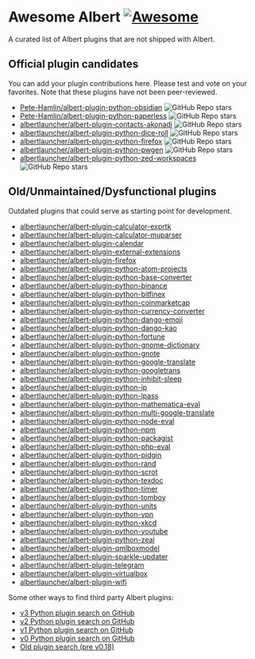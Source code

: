 # Awesome Albert [![Awesome](https://cdn.rawgit.com/sindresorhus/awesome/d7305f38d29fed78fa85652e3a63e154dd8e8829/media/badge.svg)](https://github.com/sindresorhus/awesome)

A curated list of Albert plugins that are not shipped with Albert.

## Official plugin candidates

You can add your plugin contributions here.
Please test and vote on your favorites.
Note that these plugins have not been peer-reviewed.

- [Pete-Hamlin/albert-plugin-python-obsidian](https://github.com/Pete-Hamlin/albert-plugin-python-obsidian) ![GitHub Repo stars](https://img.shields.io/github/stars/Pete-Hamlin/albert-plugin-python-obsidian)
- [Pete-Hamlin/albert-plugin-python-paperless](https://github.com/Pete-Hamlin/albert-plugin-python-paperless) ![GitHub Repo stars](https://img.shields.io/github/stars/Pete-Hamlin/albert-plugin-python-paperless)
- [albertlauncher/albert-plugin-contacts-akonadi](https://github.com/albertlauncher/albert-plugin-contacts-akonadi) ![GitHub Repo stars](https://img.shields.io/github/stars/Pete-Hamlin/albert-plugin-contacts-akonadi)
- [albertlauncher/albert-plugin-python-dice-roll](https://github.com/albertlauncher/albert-plugin-python-dice-roll) ![GitHub Repo stars](https://img.shields.io/github/stars/albertlauncher/albert-plugin-python-dice-roll)
- [albertlauncher/albert-plugin-python-firefox](https://github.com/albertlauncher/albert-plugin-python-firefox) ![GitHub Repo stars](https://img.shields.io/github/stars/albertlauncher/albert-plugin-python-firefox)
- [albertlauncher/albert-plugin-python-pwgen](https://github.com/albertlauncher/albert-plugin-python-pwgen) ![GitHub Repo stars](https://img.shields.io/github/stars/albertlauncher/albert-plugin-python-pwgen)
- [albertlauncher/albert-plugin-python-zed-workspaces](https://github.com/albertlauncher/albert-plugin-python-zed-workspaces) ![GitHub Repo stars](https://img.shields.io/github/stars/albertlauncher/albert-plugin-python-zed-workspaces)

## Old/Unmaintained/Dysfunctional plugins

Outdated plugins that could serve as starting point for development.

- [albertlauncher/albert-plugin-calculator-exprtk](https://github.com/albertlauncher/albert-plugin-calculator-exprtk)
- [albertlauncher/albert-plugin-calculator-muparser](https://github.com/albertlauncher/albert-plugin-calculator-muparser)
- [albertlauncher/albert-plugin-calendar](https://github.com/albertlauncher/albert-plugin-calendar)
- [albertlauncher/albert-plugin-external-extensions](https://github.com/albertlauncher/albert-plugin-external-extensions)
- [albertlauncher/albert-plugin-firefox](https://github.com/albertlauncher/albert-plugin-firefox)
- [albertlauncher/albert-plugin-python-atom-projects](https://github.com/albertlauncher/albert-plugin-python-atom-projects)
- [albertlauncher/albert-plugin-python-base-converter](https://github.com/albertlauncher/albert-plugin-python-base-converter)
- [albertlauncher/albert-plugin-python-binance](https://github.com/albertlauncher/albert-plugin-python-binance)
- [albertlauncher/albert-plugin-python-bitfinex](https://github.com/albertlauncher/albert-plugin-python-bitfinex)
- [albertlauncher/albert-plugin-python-coinmarketcap](https://github.com/albertlauncher/albert-plugin-python-coinmarketcap)
- [albertlauncher/albert-plugin-python-currency-converter](https://github.com/albertlauncher/albert-plugin-python-currency-converter)
- [albertlauncher/albert-plugin-python-dango-emoji](https://github.com/albertlauncher/albert-plugin-python-dango-emoji)
- [albertlauncher/albert-plugin-python-dango-kao](https://github.com/albertlauncher/albert-plugin-python-dango-kao)
- [albertlauncher/albert-plugin-python-fortune](https://github.com/albertlauncher/albert-plugin-python-fortune)
- [albertlauncher/albert-plugin-python-gnome-dictionary](https://github.com/albertlauncher/albert-plugin-python-gnome-dictionary)
- [albertlauncher/albert-plugin-python-gnote](https://github.com/albertlauncher/albert-plugin-python-gnote)
- [albertlauncher/albert-plugin-python-google-translate](https://github.com/albertlauncher/albert-plugin-python-google-translate)
- [albertlauncher/albert-plugin-python-googletrans](https://github.com/albertlauncher/albert-plugin-python-googletrans)
- [albertlauncher/albert-plugin-python-inhibit-sleep](https://github.com/albertlauncher/albert-plugin-python-inhibit-sleep)
- [albertlauncher/albert-plugin-python-ip](https://github.com/albertlauncher/albert-plugin-python-ip)
- [albertlauncher/albert-plugin-python-lpass](https://github.com/albertlauncher/albert-plugin-python-lpass)
- [albertlauncher/albert-plugin-python-mathematica-eval](https://github.com/albertlauncher/albert-plugin-python-mathematica-eval)
- [albertlauncher/albert-plugin-python-multi-google-translate](https://github.com/albertlauncher/albert-plugin-python-multi-google-translate)
- [albertlauncher/albert-plugin-python-node-eval](https://github.com/albertlauncher/albert-plugin-python-node-eval)
- [albertlauncher/albert-plugin-python-npm](https://github.com/albertlauncher/albert-plugin-python-npm)
- [albertlauncher/albert-plugin-python-packagist](https://github.com/albertlauncher/albert-plugin-python-packagist)
- [albertlauncher/albert-plugin-python-php-eval](https://github.com/albertlauncher/albert-plugin-python-php-eval)
- [albertlauncher/albert-plugin-python-pidgin](https://github.com/albertlauncher/albert-plugin-python-pidgin)
- [albertlauncher/albert-plugin-python-rand](https://github.com/albertlauncher/albert-plugin-python-rand)
- [albertlauncher/albert-plugin-python-scrot](https://github.com/albertlauncher/albert-plugin-python-scrot)
- [albertlauncher/albert-plugin-python-texdoc](https://github.com/albertlauncher/albert-plugin-python-texdoc)
- [albertlauncher/albert-plugin-python-timer](https://github.com/albertlauncher/albert-plugin-python-timer)
- [albertlauncher/albert-plugin-python-tomboy](https://github.com/albertlauncher/albert-plugin-python-tomboy)
- [albertlauncher/albert-plugin-python-units](https://github.com/albertlauncher/albert-plugin-python-units)
- [albertlauncher/albert-plugin-python-vpn](https://github.com/albertlauncher/albert-plugin-python-vpn)
- [albertlauncher/albert-plugin-python-xkcd](https://github.com/albertlauncher/albert-plugin-python-xkcd)
- [albertlauncher/albert-plugin-python-youtube](https://github.com/albertlauncher/albert-plugin-python-youtube)
- [albertlauncher/albert-plugin-python-zeal](https://github.com/albertlauncher/albert-plugin-python-zeal)
- [albertlauncher/albert-plugin-qmlboxmodel](https://github.com/albertlauncher/albert-plugin-qmlboxmodel)
- [albertlauncher/albert-plugin-sparkle-updater](https://github.com/albertlauncher/albert-plugin-sparkle-updater)
- [albertlauncher/albert-plugin-telegram](https://github.com/albertlauncher/albert-plugin-telegram)
- [albertlauncher/albert-plugin-virtualbox](https://github.com/albertlauncher/albert-plugin-virtualbox)
- [albertlauncher/albert-plugin-wifi](https://github.com/albertlauncher/albert-plugin-wifi)


Some other ways to find third party Albert plugins:

* [v3 Python plugin search on GitHub](https://github.com/search?q=albert+md_version+%2Fmd_iid.*%3D.*%223%2F+language%3APython+NOT+owner%3Aalbertlauncher&type=code)
* [v2 Python plugin search on GitHub](https://github.com/search?q=albert+md_version+%2Fmd_iid.*%3D.*%222%2F+language%3APython+NOT+owner%3Aalbertlauncher&type=code)
* [v1 Python plugin search on GitHub](https://github.com/search?q=albert+md_iid+%2Fmd_version.*%3D.*%221%2F+language%3APython+NOT+owner%3Aalbertlauncher&type=code)
* [v0 Python plugin search on GitHub](https://github.com/search?q=albert+md_version+%2Fmd_version.*%3D.*%220%2F+language%3APython+NOT+owner%3Aalbertlauncher&type=code)
* [Old plugin search (pre v0.18)](https://github.com/search?q=albert+__title__+__version__+handleQuery+language%3APython+NOT+owner%3Aalbertlauncher&type=code)

